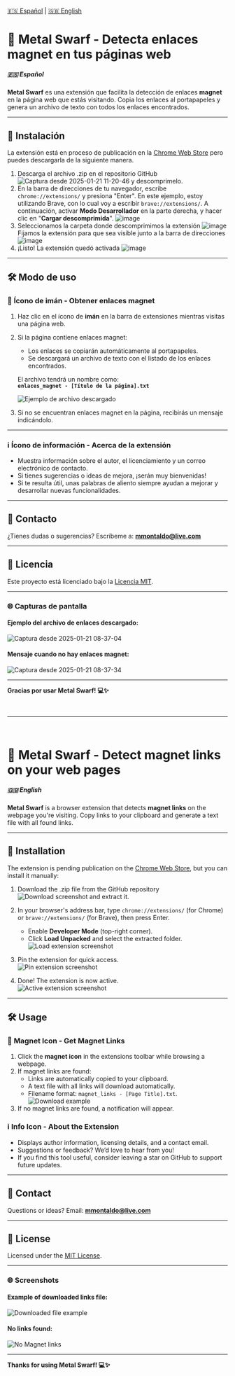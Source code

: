 [🇪🇸 Español](#-español) | [🇬🇧 English](#-english)


# 🌟 **Metal Swarf** - Detecta enlaces magnet en tus páginas web

##### 🇪🇸 Español 

**Metal Swarf** es una extensión que facilita la detección de enlaces **magnet** en la página web que estás visitando. Copia los enlaces al portapapeles y genera un archivo de texto con todos los enlaces encontrados.

---

## 🚀 **Instalación**

La extensión está en proceso de publicación en la [Chrome Web Store](https://chrome.google.com/webstore/) pero puedes descargarla de la siguiente manera.

1. Descarga el archivo .zip en el repositorio GitHub ![Captura desde 2025-01-21 11-20-46](https://github.com/user-attachments/assets/6d4fb34f-2e37-4933-a0b9-5ad98ded2737) y descomprimelo.
2. En la barra de direcciones de tu navegador, escribe `chrome://extensions/` y presiona "Enter". En este ejemplo, estoy utilizando Brave, con lo cual voy a escribir `brave://extensions/`. A continuación, activar **Modo Desarrollador** en la parte derecha, y hacer clic en "**Cargar descomprimida**". ![image](https://github.com/user-attachments/assets/d25fb6e6-5dfe-4049-813c-09b84340fa6e)
3. Seleccionamos la carpeta donde descomprimimos la extensión ![image](https://github.com/user-attachments/assets/92797186-be91-43b1-b3ed-fbcaaa07ac95)
Fijamos la extensión para que sea visible junto a la barra de direcciones ![image](https://github.com/user-attachments/assets/35c52463-a7a5-4fba-af2b-e04694230dde)
4. ¡Listo! La extensión quedó activada ![image](https://github.com/user-attachments/assets/e775f898-01e3-490e-8c75-632c58d43e63)



---

## 🛠️ **Modo de uso**

### 🧲 **Ícono de imán - Obtener enlaces magnet**
1. Haz clic en el ícono de **imán** en la barra de extensiones mientras visitas una página web.
2. Si la página contiene enlaces magnet:
   - Los enlaces se copiarán automáticamente al portapapeles.
   - Se descargará un archivo de texto con el listado de los enlaces encontrados.

   El archivo tendrá un nombre como:  
   **`enlaces_magnet - [Título de la página].txt`**

   ![Ejemplo de archivo descargado](https://github.com/user-attachments/assets/81cf38f0-3cc4-4545-b0ae-b1b7522507f6)

3. Si no se encuentran enlaces magnet en la página, recibirás un mensaje indicándolo.

---

### ℹ️ **Ícono de información - Acerca de la extensión**
- Muestra información sobre el autor, el licenciamiento y un correo electrónico de contacto.  
- Si tienes sugerencias o ideas de mejora, ¡serán muy bienvenidas!  
- Si te resulta útil, unas palabras de aliento siempre ayudan a mejorar y desarrollar nuevas funcionalidades.  

---

## 📧 **Contacto**
¿Tienes dudas o sugerencias? Escríbeme a: **mmontaldo@live.com**

---

## 📝 **Licencia**
Este proyecto está licenciado bajo la [Licencia MIT](https://opensource.org/licenses/MIT).

---

### 🌐 **Capturas de pantalla**

#### Ejemplo del archivo de enlaces descargado:
![Captura desde 2025-01-21 08-37-04](https://github.com/user-attachments/assets/c7ee3714-7a0e-4f8f-9e7d-83423723f874)

#### Mensaje cuando no hay enlaces magnet:
![Captura desde 2025-01-21 08-37-34](https://github.com/user-attachments/assets/03d08053-8b7d-45b9-b3b8-754cb0bdf4ff)

---

**Gracias por usar Metal Swarf! 💻✨**

<br>

---

<br>

# 🌟 **Metal Swarf** - Detect magnet links on your web pages  

##### 🇬🇧 English  

**Metal Swarf** is a browser extension that detects **magnet links** on the webpage you're visiting. Copy links to your clipboard and generate a text file with all found links.  

---

## 🚀 **Installation**  

The extension is pending publication on the [Chrome Web Store](https://chrome.google.com/webstore/), but you can install it manually:  

1. Download the .zip file from the GitHub repository ![Download screenshot](https://github.com/user-attachments/assets/6d4fb34f-2e37-4933-a0b9-5ad98ded2737) and extract it.
   
2. In your browser's address bar, type `chrome://extensions/` (for Chrome) or `brave://extensions/` (for Brave), then press Enter.  
   - Enable **Developer Mode** (top-right corner).  
   - Click **Load Unpacked** and select the extracted folder.  
   ![Load extension screenshot](https://github.com/user-attachments/assets/d25fb6e6-5dfe-4049-813c-09b84340fa6e)  

3. Pin the extension for quick access.  
   ![Pin extension screenshot](https://github.com/user-attachments/assets/35c52463-a7a5-4fba-af2b-e04694230dde)  

4. Done! The extension is now active.  
   ![Active extension screenshot](https://github.com/user-attachments/assets/e775f898-01e3-490e-8c75-632c58d43e63)  

---

## 🛠️ **Usage**  

### 🧲 **Magnet Icon - Get Magnet Links**  
1. Click the **magnet icon** in the extensions toolbar while browsing a webpage.  
2. If magnet links are found:  
   - Links are automatically copied to your clipboard.  
   - A text file with all links will download automatically.  
   - Filename format: `magnet_links - [Page Title].txt`.  
   ![Download example](https://github.com/user-attachments/assets/81cf38f0-3cc4-4545-b0ae-b1b7522507f6)  
3. If no magnet links are found, a notification will appear.  

### ℹ️ **Info Icon - About the Extension**  
- Displays author information, licensing details, and a contact email.  
- Suggestions or feedback? We’d love to hear from you!  
- If you find this tool useful, consider leaving a star on GitHub to support future updates.  

---

## 📧 **Contact**  
Questions or ideas? Email: **mmontaldo@live.com**  

---

## 📝 **License**  
Licensed under the [MIT License](https://opensource.org/licenses/MIT).  

---

### 🌐 **Screenshots**  

#### Example of downloaded links file:  
![Downloaded file example](https://github.com/user-attachments/assets/c7ee3714-7a0e-4f8f-9e7d-83423723f874)  

#### No links found:
![No Magnet links](https://github.com/user-attachments/assets/03d08053-8b7d-45b9-b3b8-754cb0bdf4ff)  

---

**Thanks for using Metal Swarf! 💻✨**  